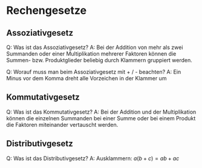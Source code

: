 # Rechengesetze

## Assoziativgesetz

Q: Was ist das Assoziativgesetz?
A: Bei der Addition von mehr als zwei Summanden oder einer Multiplikation mehrerer Faktoren können  die Summen- bzw. Produktglieder beliebig durch Klammern gruppiert werden.
<!--ID: 1757319513790-->

Q: Worauf muss man beim Assoziativgesetz mit + / - beachten?
A: Ein Minus vor dem Komma dreht alle Vorzeichen in der Klammer um
<!--ID: 1757319513793-->

## Kommutativgesetz

Q: Was ist das Kommutativgesetz?
A: Bei der Addition und der Multiplikation können die einzelnen Summanden bei einer Summe oder bei  einem Produkt die Faktoren miteinander vertauscht werden.
<!--ID: 1757319513797-->

## Distributivgesetz

Q: Was ist das Distributivgesetz?
A: Ausklammern: $a (b + c) = ab + ac$
<!--ID: 1757319513799-->